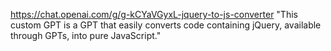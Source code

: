 https://chat.openai.com/g/g-kCYaVGyxL-jquery-to-js-converter
"This custom GPT is a GPT that easily converts code containing jQuery, available through GPTs, into pure JavaScript."
